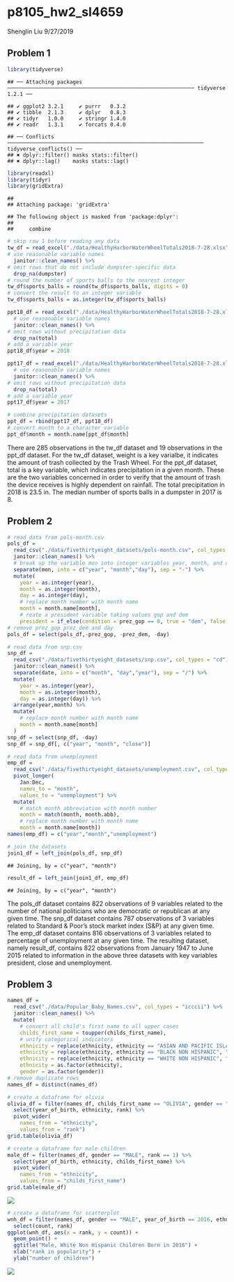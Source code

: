 p8105\_hw2\_sl4659
================
Shenglin Liu
9/27/2019

## Problem 1

``` r
library(tidyverse)
```

    ## ── Attaching packages ──────────────────────────────────────────────────────────── tidyverse 1.2.1 ──

    ## ✔ ggplot2 3.2.1     ✔ purrr   0.3.2
    ## ✔ tibble  2.1.3     ✔ dplyr   0.8.3
    ## ✔ tidyr   1.0.0     ✔ stringr 1.4.0
    ## ✔ readr   1.3.1     ✔ forcats 0.4.0

    ## ── Conflicts ─────────────────────────────────────────────────────────────── tidyverse_conflicts() ──
    ## ✖ dplyr::filter() masks stats::filter()
    ## ✖ dplyr::lag()    masks stats::lag()

``` r
library(readxl)
library(tidyr)
library(gridExtra)
```

    ## 
    ## Attaching package: 'gridExtra'

    ## The following object is masked from 'package:dplyr':
    ## 
    ##     combine

``` r
# skip row 1 before reading any data
tw_df = read_excel("./data/HealthyHarborWaterWheelTotals2018-7-28.xlsx", sheet = 1, range = "A2:N338") %>%
# use reasonable variable names
  janitor::clean_names() %>%
# omit rows that do not include dumpster-specific data  
  drop_na(dumpster)
# round the number of sports balls to the nearest integer
tw_df$sports_balls = round(tw_df$sports_balls, digits = 0)
# convert the result to an integer variable
tw_df$sports_balls = as.integer(tw_df$sports_balls)

ppt18_df = read_excel("./data/HealthyHarborWaterWheelTotals2018-7-28.xlsx", sheet = 3, range = "A2:B14") %>%
  # use reasonable variable names
  janitor::clean_names() %>%
# omit rows without precipitation data  
  drop_na(total)
# add a variable year
ppt18_df$year = 2018

ppt17_df = read_excel("./data/HealthyHarborWaterWheelTotals2018-7-28.xlsx", sheet = 4, range = "A2:B14") %>%
  # use reasonable variable names
  janitor::clean_names() %>%
# omit rows without precipitation data  
  drop_na(total)
# add a variable year
ppt17_df$year = 2017

# combine precipitation datasets 
ppt_df = rbind(ppt17_df, ppt18_df)
# convert month to a character variable
ppt_df$month = month.name[ppt_df$month]
```

There are 285 observations in the tw\_df dataset and 19 observations in
the ppt\_df dataset. For the tw\_df dataset, weight is a key varialbe,
it indicates the amount of trash collected by the Trash Wheel. For the
ppt\_df dataset, total is a key variable, which indicates precipitation
in a given month. These are the two variables concerned in order to
verify that the amount of trash the device receives is highly dependent
on rainfall. The total precipitation in 2018 is 23.5 in. The median
number of sports balls in a dumpster in 2017 is 8.

## Problem 2

``` r
# read data from pols-month.csv
pols_df = 
  read_csv("./data/fivethirtyeight_datasets/pols-month.csv", col_types = "cdddddddd") %>%
  janitor::clean_names() %>%
  # break up the variable mon into integer variables year, month, and day
  separate(mon, into = c("year", "month","day"), sep = "-") %>%
  mutate(
    year = as.integer(year),
    month = as.integer(month),
    day = as.integer(day),
    # replace month number with month name
    month = month.name[month],
    # reate a president variable taking values gop and dem
    president = if_else(condition = prez_gop == 0, true = "dem", false = "gop"))
# remove prez_gop prez_dem and day
pols_df = select(pols_df,-prez_gop, -prez_dem, -day)

# read data from snp.csv
snp_df = 
  read_csv("./data/fivethirtyeight_datasets/snp.csv", col_types = "cd") %>%
  janitor::clean_names() %>%
  separate(date, into = c("month", "day","year"), sep = "/") %>%
  mutate(
    year = as.integer(year),
    month = as.integer(month),
    day = as.integer(day)) %>%
  arrange(year,month) %>%
  mutate(
    # replace month number with month name
    month = month.name[month]
  )
snp_df = select(snp_df, -day)
snp_df = snp_df[, c("year", "month", "close")]

# read data from unemployment
emp_df = 
  read_csv("./data/fivethirtyeight_datasets/unemployment.csv", col_types = "idddddddddddd") %>%
  pivot_longer(
    Jan:Dec,
    names_to = "month",
    values_to = "unemployment") %>%
  mutate(
    # match month abbreviation with month number
    month = match(month, month.abb),
    # replace month number with month name
    month = month.name[month])
names(emp_df) = c("year","month","unemployment")

# join the datasets
join1_df = left_join(pols_df, snp_df)
```

    ## Joining, by = c("year", "month")

``` r
result_df = left_join(join1_df, emp_df)
```

    ## Joining, by = c("year", "month")

The pols\_df dataset contains 822 observations of 9 variables related to
the number of national politicians who are democratic or republican at
any given time. The snp\_df dataset contains 787 observations of 3
variables related to Standard & Poor’s stock market index (S\&P) at any
given time. The emp\_df dataset contains 816 observations of 3 variables
related to percentage of unemployment at any given time. The resulting
dataset, namely result\_df, contains 822 observations from January 1947
to June 2015 related to information in the above three datasets with key
variables president, close and unemployment.

## Problem 3

``` r
names_df = 
  read_csv("./data/Popular_Baby_Names.csv", col_types = "icccii") %>%
  janitor::clean_names() %>%
  mutate(
    # convert all child's first name to all upper cases
    childs_first_name = toupper(childs_first_name),
    # unify categorical indicators
    ethnicity = replace(ethnicity, ethnicity == "ASIAN AND PACIFIC ISLANDER", "ASIAN AND PACI"),
    ethnicity = replace(ethnicity, ethnicity == "BLACK NON HISPANIC", "BLACK NON HISP"),
    ethnicity = replace(ethnicity, ethnicity == "WHITE NON HISPANIC", "WHITE NON HISP"),
    ethnicity = as.factor(ethnicity),
    gender = as.factor(gender))
# remove duplicate rows
names_df = distinct(names_df)

# create a dataframe for olivia
olivia_df = filter(names_df, childs_first_name == "OLIVIA", gender == "FEMALE") %>%
  select(year_of_birth, ethnicity, rank) %>%
  pivot_wider(
    names_from = "ethnicity", 
    values_from = "rank")
grid.table(olivia_df)

# create a dataframe for male children
male_df = filter(names_df, gender == "MALE", rank == 1) %>%
  select(year_of_birth, ethnicity, childs_first_name) %>%
  pivot_wider(
    names_from = "ethnicity",
    values_from = "childs_first_name")
grid.table(male_df)
```

![](p8105_hw2_sl4659_files/figure-gfm/problem3-1.png)<!-- -->

``` r
# create a dataframe for scatterplot
wnh_df = filter(names_df, gender == "MALE", year_of_birth == 2016, ethnicity == "WHITE NON HISP") %>%
  select(count, rank)
ggplot(wnh_df, aes(x = rank, y = count)) + 
  geom_point() +
  ggtitle("Male, White Non Hispanic Children Born in 2016") +
  xlab("rank in popularity") +
  ylab("number of children")
```

![](p8105_hw2_sl4659_files/figure-gfm/problem3-2.png)<!-- -->

